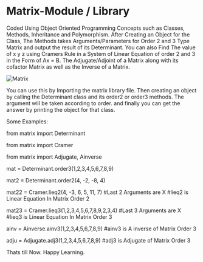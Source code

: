 # Matrix-Module / Library
Coded Using Object Oriented Programming Concepts such as Classes, Methods, Inheritance and Polymorphism.
After Creating an Object for the Class, The Methods takes Arguments/Parameters for Order 2 and 3 Type Matrix and output the result of its Determinant. 
You can also Find The value of x y z using Cramers Rule in a System of Linear Equation of order 2 and 3 in the Form of Ax = B. 
The Adjugate/Adjoint of a Matrix along with its cofactor Matrix as well as the Inverse of a Matrix.

![Matrix](https://user-images.githubusercontent.com/62662701/215990008-2cc7d7d9-b7f7-4089-9ea4-e28583c6bc97.png)

You can use this by Importing the matrix library file.
Then creating an object by calling the Determinant class and its order2 or order3 methods.
The argument will be taken according to order.
and finally you can get the answer by printing the object for that class.

Some Examples:

from matrix import Determinant

from matrix import Cramer

from matrix import Adjugate, Ainverse

mat = Determinant.order3(1,2,3,4,5,6,7,8,9)

mat2 = Determinant.order2(4, -2, -8, 4)

mat22 = Cramer.lieq2(4, -3, 6, 5, 11, 7) #Last 2 Arguments are X #lieq2 is Linear Equation In Matrix Order 2

mat23 = Cramer.lieq3(1,2,3,4,5,6,7,8,9,2,3,4) #Last 3 Arguments are X #lieq3 is Linear Equation In Matrix Order 3

ainv = Ainverse.ainv3(1,2,3,4,5,6,7,8,9) #ainv3 is A inverse of Matrix Order 3

adju = Adjugate.adj3(1,2,3,4,5,6,7,8,9) #adj3 is Adjugate of Matrix Order 3

Thats till Now.
Happy Learning.

